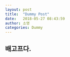 ```yaml
---
layout: post
title:  "Dummy Post"
date:   2018-05-27 08:43:59
author: 소영
categories: Dummy
---
```


## 배고프다.
